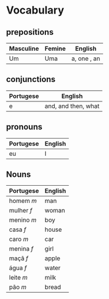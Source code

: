 # Vocabulary

## prepositions

| Masculine | Femine | English |
| ---- | ----- | ----------- |
| Um | Uma | a, one , an |

## conjunctions

| Portugese                | English                  |
| ------------------------ | ------------------------ |
| e | and, and then, what |

## pronouns

| Portugese                | English                  |
| ------------------------ | ------------------------ |
| eu | I |

## Nouns

| Portugese | English |
| --------- | -------- |
| homem _m_ | man |
| mulher _f_ | woman |
| menino _m_ | boy |
| casa _f_ | house |
| caro _m_ | car |
| menina _f_ | girl |
| maçã _f_ | apple |
| água _f_| water |
| leite _m_ | milk |
| pão _m_ | bread |
